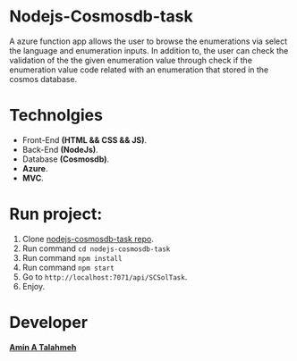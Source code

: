 # Nodejs-Cosmosdb-task 
A azure function app allows the user to browse the enumerations via select the language and enumeration inputs. In addition to, the user can check the validation of the the given enumeration value through check if the enumeration value code related with an enumeration that stored in the cosmos database.

# Technolgies
 - Front-End **(HTML && CSS && JS)**.
 - Back-End **(NodeJs)**.
 - Database **(Cosmosdb)**.
 - **Azure**.
 - **MVC**.
  
  
  # Run project:
   1. Clone [nodejs-cosmosdb-task repo](https://github.com/ameentalahmeh/nodejs-cosmosdb-task).
   2. Run command `cd nodejs-cosmosdb-task`
   3. Run command `npm install`
   4. Run command `npm start`
   5. Go to `http://localhost:7071/api/SCSolTask`.
   6. Enjoy.
   
   # Developer
   **[Amin A Talahmeh](https://github.com/ameentalahmeh)** 
